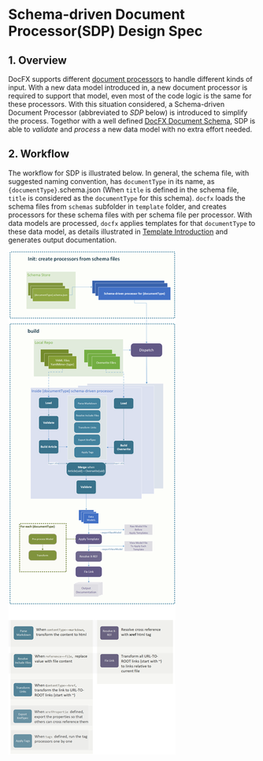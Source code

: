 Schema-driven Document Processor(SDP) Design Spec
====================================

## 1. Overview
DocFX supports different [document processors](../tutorial/howto_build_your_own_type_of_documentation_with_custom_plug-in.md) to handle different kinds of input. With a new data model introduced in, a new document processor is required to support that model, even most of the code logic is the same for these processors. With this situation considered, a Schema-driven Document Processor (abbreviated to *SDP* below) is introduced to simplify the process. Togethor with a well defined [DocFX Document Schema](docfx_document_schema.md), SDP is able to *validate* and *process* a new data model with no extra effort needed.

## 2. Workflow
The workflow for SDP is illustrated below. In general, the schema file, with suggested naming convention, has `documentType` in its name, as `{documentType}`.schema.json (When `title` is defined in the schema file, `title` is considered as the `documentType` for this schema). `docfx` loads the schema files from `schemas` subfolder in `template` folder, and creates processors for these schema files with per schema file per processor. With data models are processed, `docfx` applies templates for that `documentType` to these data model, as details illustrated in [Template Introduction](../tutorial/intro_template.md#naming-rule-for-a-renderer-file) and generates output documentation.

![Workflow for SDP](images/sdp_workflow.png)
